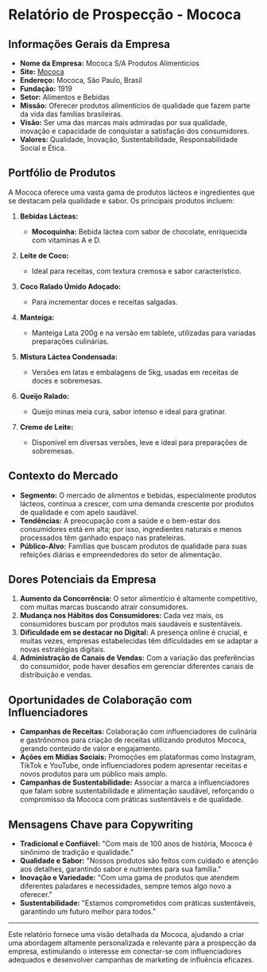 # Relatório de Prospecção - Mococa

## Informações Gerais da Empresa
- **Nome da Empresa:** Mococa S/A Produtos Alimentícios
- **Site:** [Mococa](http://www.mococa.com.br)
- **Endereço:** Mococa, São Paulo, Brasil
- **Fundação:** 1919
- **Setor:** Alimentos e Bebidas
- **Missão:** Oferecer produtos alimentícios de qualidade que fazem parte da vida das famílias brasileiras.
- **Visão:** Ser uma das marcas mais admiradas por sua qualidade, inovação e capacidade de conquistar a satisfação dos consumidores.
- **Valores:** Qualidade, Inovação, Sustentabilidade, Responsabilidade Social e Ética.

## Portfólio de Produtos
A Mococa oferece uma vasta gama de produtos lácteos e ingredientes que se destacam pela qualidade e sabor. Os principais produtos incluem:

1. **Bebidas Lácteas:**
   - **Mocoquinha:** Bebida láctea com sabor de chocolate, enriquecida com vitaminas A e D.
  
2. **Leite de Coco:**  
   - Ideal para receitas, com textura cremosa e sabor característico.

3. **Coco Ralado Úmido Adoçado:**  
   - Para incrementar doces e receitas salgadas.

4. **Manteiga:**  
   - Manteiga Lata 200g e na versão em tablete, utilizadas para variadas preparações culinárias.

5. **Mistura Láctea Condensada:**
   - Versões em latas e embalagens de 5kg, usadas em receitas de doces e sobremesas.

6. **Queijo Ralado:**
   - Queijo minas meia cura, sabor intenso e ideal para gratinar.

7. **Creme de Leite:**
   - Disponível em diversas versões, leve e ideal para preparações de sobremesas.

## Contexto do Mercado
- **Segmento:** O mercado de alimentos e bebidas, especialmente produtos lácteos, continua a crescer, com uma demanda crescente por produtos de qualidade e com apelo saudável.
- **Tendências:** A preocupação com a saúde e o bem-estar dos consumidores está em alta; por isso, ingredientes naturais e menos processados têm ganhado espaço nas prateleiras.
- **Público-Alvo:** Famílias que buscam produtos de qualidade para suas refeições diárias e empreendedores do setor de alimentação.

## Dores Potenciais da Empresa
1. **Aumento da Concorrência:** O setor alimentício é altamente competitivo, com muitas marcas buscando atrair consumidores.
2. **Mudança nos Hábitos dos Consumidores:** Cada vez mais, os consumidores buscam por produtos mais saudáveis e sustentáveis.
3. **Dificuldade em se destacar no Digital:** A presença online é crucial, e muitas vezes, empresas estabelecidas têm dificuldades em se adaptar a novas estratégias digitais.
4. **Administração de Canais de Vendas:** Com a variação das preferências do consumidor, pode haver desafios em gerenciar diferentes canais de distribuição e vendas.

## Oportunidades de Colaboração com Influenciadores
- **Campanhas de Receitas:** Colaboração com influenciadores de culinária e gastrônomos para criação de receitas utilizando produtos Mococa, gerando conteúdo de valor e engajamento.
- **Ações em Mídias Sociais:** Promoções em plataformas como Instagram, TikTok e YouTube, onde influenciadores podem apresentar receitas e novos produtos para um público mais amplo.
- **Campanhas de Sustentabilidade:** Associar a marca a influenciadores que falam sobre sustentabilidade e alimentação saudável, reforçando o compromisso da Mococa com práticas sustentáveis e de qualidade.

## Mensagens Chave para Copywriting
- **Tradicional e Confiável:** "Com mais de 100 anos de história, Mococa é sinônimo de tradição e qualidade."
- **Qualidade e Sabor:** "Nossos produtos são feitos com cuidado e atenção aos detalhes, garantindo sabor e nutrientes para sua família."
- **Inovação e Variedade:** "Com uma gama de produtos que atendem diferentes paladares e necessidades, sempre temos algo novo a oferecer." 
- **Sustentabilidade:** "Estamos comprometidos com práticas sustentáveis, garantindo um futuro melhor para todos."

---

Este relatório fornece uma visão detalhada da Mococa, ajudando a criar uma abordagem altamente personalizada e relevante para a prospecção da empresa, estimulando o interesse em conectar-se com influenciadores adequados e desenvolver campanhas de marketing de influência eficazes.